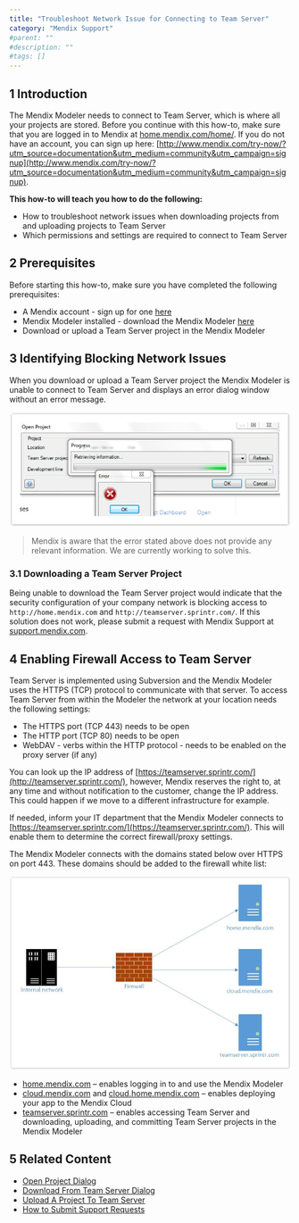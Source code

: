 ```yaml
---
title: "Troubleshoot Network Issue for Connecting to Team Server"
category: "Mendix Support"
#parent: ""
#description: ""
#tags: []
---
```


## 1 Introduction

The Mendix Modeler needs to connect to Team Server, which is where all your projects are stored. Before you continue with this how-to, make sure that you are logged in to Mendix at [home.mendix.com/home/](https://home.mendix.com/home/). If you do not have an account, you can sign up here: [http://www.mendix.com/try-now/?utm_source=documentation&utm_medium=community&utm_campaign=signup](http://www.mendix.com/try-now/?utm_source=documentation&utm_medium=community&utm_campaign=signup).

**This how-to will teach you how to do the following:**

*   How to troubleshoot network issues when downloading projects from and uploading projects to Team Server
*   Which permissions and settings are required to connect to Team Server

## 2 Prerequisites

Before starting this how-to, make sure you have completed the following prerequisites:

*   A Mendix account - sign up for one [here](http://www.mendix.com/try-now/?utm_source=documentation&utm_medium=community&utm_campaign=signup)
*   Mendix Modeler installed - download the Mendix Modeler [here](https://appstore.mendix.com/)
*   Download or upload a Team Server project in the Mendix Modeler

## 3 Identifying Blocking Network Issues

When you download or upload a Team Server project the Mendix Modeler is unable to connect to Team Server and displays an error dialog window without an error message.

![](attachments/required-network-access-for-connecting-to-the-mendix-platform/afb1.png)

  > Mendix is aware that the error stated above does not provide any relevant information. We are currently working to solve this.

### 3.1 Downloading a Team Server Project

Being unable to download the Team Server project would indicate that the security configuration of your company network is blocking access to `http://home.mendix.com` and `http://teamserver.sprintr.com/`. If this solution does not work, please submit a request with Mendix Support at [support.mendix.com](https://support.mendix.com/).

## 4 Enabling Firewall Access to Team Server

Team Server is implemented using Subversion and the Mendix Modeler uses the HTTPS (TCP) protocol to communicate with that server. To access Team Server from within the Modeler the network at your location needs the following settings:

*   The HTTPS port (TCP 443) needs to be open
*   The HTTP port (TCP 80) needs to be open
*   WebDAV - verbs within the HTTP protocol - needs to be enabled on the proxy server (if any)

You can look up the IP address of [https://teamserver.sprintr.com/](http://teamserver.sprintr.com/), however, Mendix reserves the right to, at any time and without notification to the customer, change the IP address. This could happen if we move to a different infrastructure for example.

If needed, inform your IT department that the Mendix Modeler connects to [https://teamserver.sprintr.com/](https://teamserver.sprintr.com/). This will enable them to determine the correct firewall/proxy settings.

The Mendix Modeler connects with the domains stated below over HTTPS on port 443. These domains should be added to the firewall white list:

![](attachments/required-network-access-for-connecting-to-the-mendix-platform/networkaccessmendixplatform.jpg)

*   [home.mendix.com](http://mendix.com/) – enables logging in to and use the Mendix Modeler
*   [cloud.mendix.com](http://cloud.mendix.com/) and [cloud.home.mendix.com](http://cloud.home.mendix.com/) – enables deploying your app to the Mendix Cloud
*   [teamserver.sprintr.com](http://teamserver.sprintr.com/) – enables accessing Team Server and downloading, uploading, and committing Team Server projects in the Mendix Modeler

## 5 Related Content

*   [Open Project Dialog](/refguide6/open-project-dialog)
*   [Download From Team Server Dialog](/refguide6/download-from-team-server-dialog)
*   [Upload A Project To Team Server](/refguide6/upload-to-team-server-dialog)
*   [How to Submit Support Requests](how-to-submit-support-requests)
